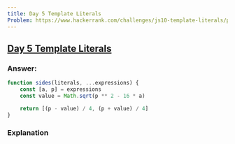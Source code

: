 ```yaml
---
title: Day 5 Template Literals
Problem: https://www.hackerrank.com/challenges/js10-template-literals/problem?isFullScreen=true
---
```


## [Day 5 Template Literals](https://www.hackerrank.com/challenges/js10-template-literals/problem?isFullScreen=true)

### **Answer:**

```js
function sides(literals, ...expressions) {
	const [a, p] = expressions
	const value = Math.sqrt(p ** 2 - 16 * a)

	return [(p - value) / 4, (p + value) / 4]
}
```

### **Explanation**
